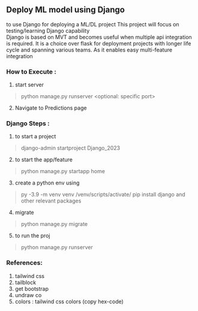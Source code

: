 ## Deploy ML model using Django
to use Django for deploying a ML/DL project
This project will focus on testing/learning Django capability
<br>
Django is based on MVT and becomes useful when multiple api integration is required.
It is a choice over flask for deployment projects with longer life cycle and spanning various teams. As it enables easy multi-feature integration

### How to Execute : 
1. start server
> python manage.py runserver <optional: specific port>
2. Navigate to Predictions page


### Django Steps :
1. to start a project
> django-admin startproject Django_2023
2. to start the app/feature
> python manage.py startapp home
3. create a python env using
> py -3.9 -m venv venv
> /venv/scripts/activate/
> pip install django
and other relevant packages
4. migrate
> python manage.py migrate
5. to run the proj
> python manage.py runserver


### References:
1. tailwind css
2. tailblock
3. get bootstrap
4. undraw co
5. colors : tailwind css colors (copy hex-code)